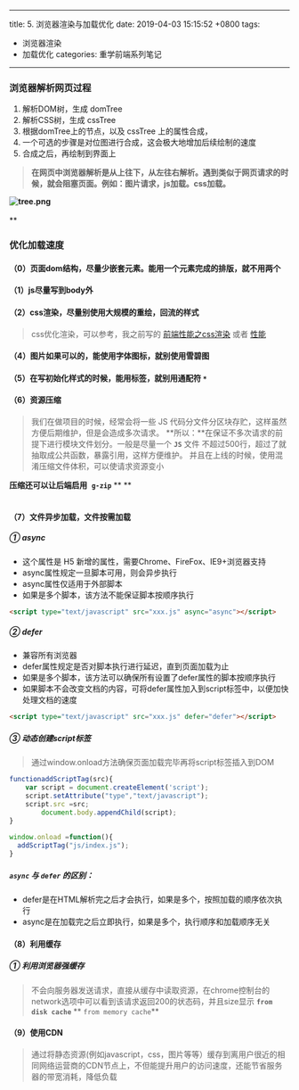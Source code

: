 
---
title: 5. 浏览器渲染与加载优化
date: 2019-04-03 15:15:52 +0800
tags: 
 - 浏览器渲染
 - 加载优化
categories: 重学前端系列笔记
---
<a name="5f6dca38"></a>
### 浏览器解析网页过程 
1. 解析DOM树，生成 domTree
1. 解析CSS树，生成 cssTree
1. 根据domTree上的节点，以及 cssTree 上的属性合成，
1. 一个可选的步骤是对位图进行合成，这会极大地增加后续绘制的速度
1. 合成之后，再绘制到界面上
> **在网页中浏览器解析是从上往下，从左往右解析。遇到类似于网页请求的时候，就会阻塞页面。例如：图片请求，js加载。css加载。**


**![tree.png](https://cdn.nlark.com/yuque/0/2019/png/221851/1554277582503-3a35e42c-71d3-4aa4-b475-08c74bab3ca2.png#align=left&display=inline&height=420&name=tree.png&originHeight=810&originWidth=1440&size=216758&status=done&width=746)<br />**<br />**
<a name="981b618c"></a>
### 优化加载速度
<a name="57d92aca"></a>
#### （0）页面dom结构，尽量少嵌套元素。能用一个元素完成的排版，就不用两个
<a name="a693339b"></a>
#### （1）js尽量写到body外
<a name="78f0edcc"></a>
#### （2）css渲染，尽量别使用大规模的重绘，回流的样式
> css优化渲染，可以参考，我之前写的 [前端性能之css渲染](https://www.hellomyblog.cn/2018/12/24/%E5%89%8D%E7%AB%AF%E6%80%A7%E8%83%BD%E4%B9%8Bcss%E6%B8%B2%E6%9F%93.html) 或者 [性能](https://wuxin.netlify.com/passages/%E5%89%8D%E7%AB%AF%E6%80%A7%E8%83%BD%E4%B9%8Bcss%E6%B8%B2%E6%9F%93/)

<a name="40ebffe3"></a>
#### （4）图片如果可以的，能使用字体图标，就别使用雪碧图
<a name="0d142347"></a>
#### （5）在写初始化样式的时候，能用标签，就别用通配符 `*`  
<a name="70b12fd8"></a>
#### （6）资源压缩
> 我们在做项目的时候，经常会将一些 JS 代码分文件分区块存贮，这样虽然方便后期维护，但是会造成多次请求。
> **所以：**在保证不多次请求的前提下进行模块文件划分。一般是尽量一个 **`JS`** 文件 不超过500行，超过了就抽取成公共函数，暴露引用，这样方便维护。
> 并且在上线的时候，使用混淆压缩文件体积，可以使请求资源变小


**压缩还可以让后端启用**  **`g-zip`** ** **<br /><br />
<a name="76486118"></a>
#### （7）文件异步加载，文件按需加载
<a name="d62cf5ee"></a>
##### ① async
* 这个属性是 H5 新增的属性，需要Chrome、FireFox、IE9+浏览器支持
* async属性规定一旦脚本可用，则会异步执行<br />
* async属性仅适用于外部脚本<br />
* 如果是多个脚本，该方法不能保证脚本按顺序执行
```html
<script type="text/javascript" src="xxx.js" async="async"></script>
```

<a name="89c8336e"></a>
##### ② **defer**
* 兼容所有浏览器<br />
* defer属性规定是否对脚本执行进行延迟，直到页面加载为止
* 如果是多个脚本，该方法可以确保所有设置了defer属性的脚本按顺序执行<br />
* 如果脚本不会改变文档的内容，可将defer属性加入到script标签中，以便加快处理文档的速度<br />

```html
<script type="text/javascript" src="xxx.js" defer="defer"></script>
```

<a name="a111ed08"></a>
##### ③ **动态创建script标签**
> 通过window.onload方法确保页面加载完毕再将script标签插入到DOM


```javascript
functionaddScriptTag(src){
    var script = document.createElement('script');
    script.setAttribute("type","text/javascript");
    script.src =src;
 		document.body.appendChild(script);
}
  
window.onload =function(){
  addScriptTag("js/index.js");
}
```

<a name="21244bbb"></a>
##### `async` 与 `defer` 的区别：
* defer是在HTML解析完之后才会执行，如果是多个，按照加载的顺序依次执行
* async是在加载完之后立即执行，如果是多个，执行顺序和加载顺序无关
<a name="c5a971fc"></a>
#### （8）利用缓存
<a name="1092fc71"></a>
##### ① 利用浏览器强缓存
> 不会向服务器发送请求，直接从缓存中读取资源，在chrome控制台的network选项中可以看到该请求返回200的状态码，并且size显示 **`from disk cache`** ** `from memory cache`**



<a name="0ee2c4fc"></a>
#### （9）使用CDN
> 通过将静态资源(例如javascript，css，图片等等）缓存到离用户很近的相同网络运营商的CDN节点上，不但能提升用户的访问速度，还能节省服务器的带宽消耗，降低负载




